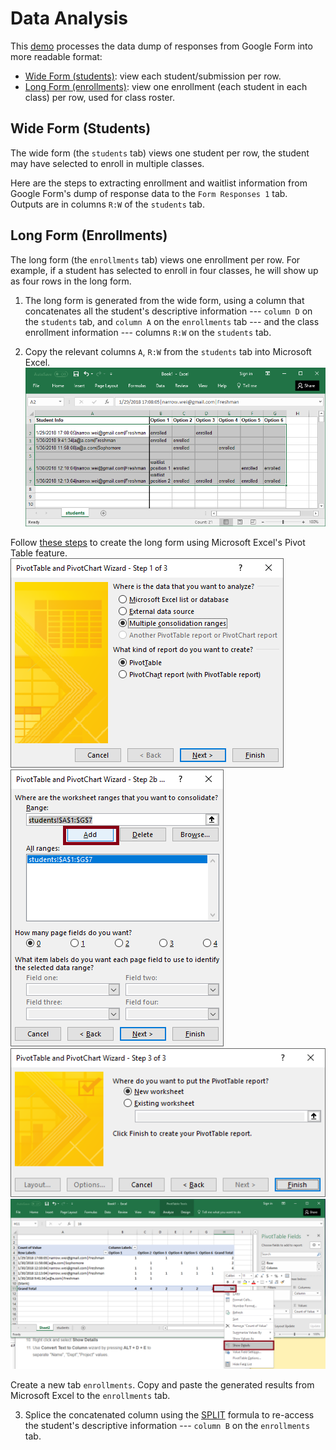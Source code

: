 # Data Analysis
This [demo](https://docs.google.com/spreadsheets/d/1yYc1ecmeawc0_VqBrXIaNytGSHoxWJghUWh-cW0o8iM/edit?usp=sharing) processes the data dump of responses from Google Form into more readable format:
   - [Wide Form (students)](#wide-form-students): view each student/submission per row.
   - [Long Form (enrollments)](#long-form-enrollments): view one enrollment (each student in each class) per row, used for class roster.

## Wide Form (Students)
The wide form (the `students` tab) views one student per row, the student may have selected to enroll in multiple classes.

Here are the steps to extracting enrollment and waitlist information from Google Form's dump of response data to the `Form Responses 1` tab.  
Outputs are in columns `R:W` of the `students` tab.


## Long Form (Enrollments)
The long form (the `enrollments` tab) views one enrollment per row.  For example, if a student has selected to enroll in four classes, he will show up as four rows in the long form.

1. The long form is generated from the wide form, using a column that concatenates all the student's descriptive information --- `column D` on the `students` tab, and `column A` on the `enrollments` tab --- and the class enrollment information --- columns `R:W` on the `students` tab.

2. Copy the relevant columns `A`, `R:W` from the `students` tab into Microsoft Excel. 
   ![alt-text](../img/microsoft_excel_students.png)

Follow [these steps](http://www.listendata.com/2015/02/excel-formula-convert-data-from-wide-to.html) to create the long form using Microsoft Excel's Pivot Table feature.
   ![alt-text](../img/microsoft_excel_pivot_table1.png)
   ![alt-text](../img/microsoft_excel_pivot_table2.png)
   ![alt-text](../img/microsoft_excel_pivot_table3.png)
   ![alt-text](../img/microsoft_excel_pivot_table4.png)

Create a new tab `enrollments`.  Copy and paste the generated results from Microsoft Excel to the `enrollments` tab.

3. Splice the concatenated column using the [SPLIT](https://support.google.com/docs/answer/3094136?hl=en) formula to re-access the student's descriptive information --- `column B` on the `enrollments` tab.
